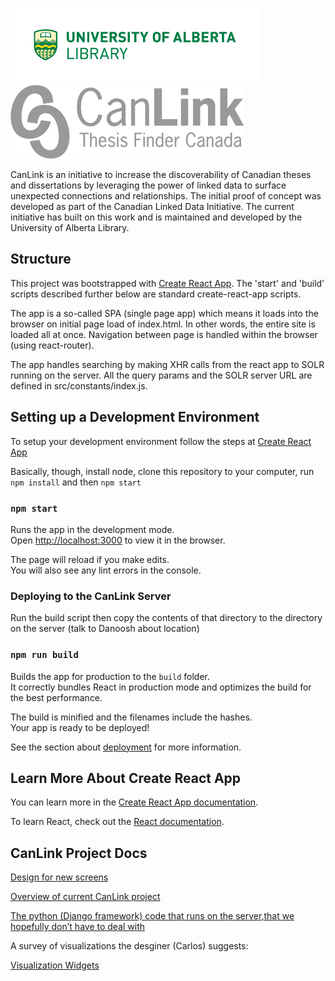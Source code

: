 ![University of Alberta Library](docs/UofALibrary.jpg) ![CanLink](src/images/CanLinklogo-gray.png) 

CanLink is an initiative to increase the discoverability of Canadian theses and dissertations by leveraging the power of linked data to surface unexpected connections and relationships.
The initial proof of concept was developed as part of the Canadian Linked Data Initiative.
The current initiative has built on this work and is maintained and developed by the University of Alberta Library.

## Structure

This project was bootstrapped with [Create React App](https://github.com/facebook/create-react-app).  The 'start' and 'build' scripts described further below are standard create-react-app scripts.  

The app is a so-called SPA (single page app) which means it loads into the browser on initial page load of index.html.  In other words, the entire site is loaded all at once.  Navigation between page is handled within the browser (using react-router).

The app handles searching by making XHR calls from the react app to SOLR running on the server.  All the query params and the SOLR server URL are defined in src/constants/index.js.

## Setting up a Development Environment

To setup your development environment follow the steps at [Create React App](https://create-react-app.dev) 

Basically, though, install node, clone this repository to your computer, run ``npm install`` and then ``npm start``

### `npm start`

Runs the app in the development mode.<br />
Open [http://localhost:3000](http://localhost:3000) to view it in the browser.

The page will reload if you make edits.<br />
You will also see any lint errors in the console.

### Deploying to the CanLink Server

Run the build script then copy the contents of that directory to the directory on the server (talk to Danoosh about location)

### `npm run build`

Builds the app for production to the `build` folder.<br />
It correctly bundles React in production mode and optimizes the build for the best performance.

The build is minified and the filenames include the hashes.<br />
Your app is ready to be deployed!

See the section about [deployment](https://facebook.github.io/create-react-app/docs/deployment) for more information.

## Learn More About Create React App

You can learn more in the [Create React App documentation](https://facebook.github.io/create-react-app/docs/getting-started).

To learn React, check out the [React documentation](https://reactjs.org/).

## CanLink Project Docs

[Design for new screens](https://drive.google.com/file/d/1gsIiCqvR3kt8DLpLdquqFZTwuN43hXzV/view)

[Overview of current CanLink project](https://docs.google.com/document/d/15T8j8zr6ntBbpHhcsqA15frGLpIhR90sz5vme1U8l0c/edit#)

[The python (Django framework) code that runs on the server,that we hopefully don’t have to deal with](https://github.com/ualbertalib/metadata/tree/CanLink/scripts/canlink-data/code)

A survey of visualizations the desginer (Carlos) suggests:

[Visualization Widgets](https://docs.google.com/spreadsheets/d/1AVSWy4_FZgnBmsnccWEOUgdVMmIJuMaLeW28wqX8Uzk/edit?ts=5ef65707#gid=0)
